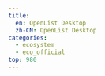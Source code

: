 ```yaml
---
title:
  en: OpenList Desktop
  zh-CN: OpenList Desktop
categories:
  - ecosystem
  - eco_official
top: 980
---
```


<WorkInProgress />
